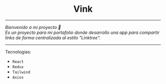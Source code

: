 <h1 align="center">Vink</h1>

---

_Bienvenido a mi proyecto 👋<br /> Es un proyecto para mi portafolio donde desarrollo una app para compartir links de forma centralizada al estilo "Linktree"._

---

Tecnologias:
- `React`
- `Redux`
- `Tailwind`
- `Axios`
